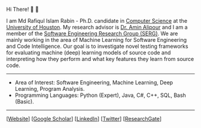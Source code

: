 Hi There! 👋 🔭

I am Md Rafiqul Islam Rabin - Ph.D. candidate in [Computer Science](https://www.uh.edu/nsm/computer-science/) at the [University of Houston](https://www.uh.edu/). My research advisor is [Dr. Amin Alipour](https://www.aminalipour.com/) and I am a member of the [Software Engineering Research Group (SERG)](https://uh.edu/serg/). We are mainly working in the area of Machine Learning for Software Engineering and Code Intelligence. Our goal is to investigate novel testing frameworks for evaluating machine (deep) learning models of source code and interpreting how they perform and what key features they learn from source code.

---

- Area of Interest: Software Engineering, Machine Learning, Deep Learning, Program Analysis.
- Programming Languages: Python (Expert), Java, C#, C++, SQL, Bash (Basic).

---

\[[Website](https://sites.google.com/view/mdrafiqulrabin)]
\[[Google Scholar](https://scholar.google.com/citations?user=zWB5QnwAAAAJ&hl=en)]
\[[LinkedIn](https://www.linkedin.com/in/mdrafiqulrabin/)]
\[[Twitter](https://twitter.com/mdrafiqulrabin)]
\[[ResearchGate](https://www.researchgate.net/profile/Md-Rafiqul-Islam-Rabin)]
